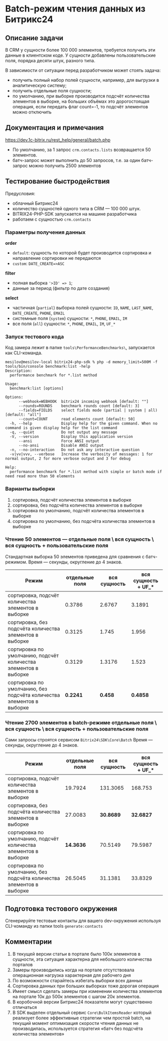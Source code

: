 # Batch-режим чтения данных из Битрикс24

## Описание задачи

В CRM у сущности более 100 000 элементов, требуется получить эти данные в клиентском коде. У сущности добавлены пользовательские поля,
порядка десяти штук, разного типа.

В зависимости от ситуации перед разработчиком может стоять задача:

- получить полный набор полей сущности, например, для выгрузки в аналитическую систему;
- получить отдельные поля сущности;
- по умолчанию, при выборке производится подсчёт количества элементов в выборке, на больших объёмах это дорогостоящая операция, если
  передать флаг count=-1, то подсчёт элементов можно отключить

## Документация и примечания

https://dev.1c-bitrix.ru/rest_help/general/batch.php

- По умолчанию, за 1 запрос `crm.contacts.lists` возвращается 50 элементов.
- батч-запрос может выполнить до 50 запросов, т.е. за один батч-запрос можно получить 2500 элементов

## Тестирование быстродействия

Предусловия:

- облачный Битрикс24
- количество сущностей одного типа в CRM — 100 000 штук.
- BITRIX24-PHP-SDK запускается на машине разработчика
- работаем с сущностью `crm.contacts`

### Параметры получения данных

**order**

- `default`: сущность по которой будет производится сортировка и направление сортировки не передаются
- `custom`: `DATE_CREATE=>ASC`

**filter**

- полная выборка `'>ID' => 1`;
- данные за период (фильтр по дате создания)

**select**

- частичная (`partial`) выборка полей сущности: `ID`, `NAME`, `LAST_NAME`, `DATE_CREATE`, `PHONE`, `EMAIL`
- системные поля (`system`) cущности: `*`, `PHONE`, `EMAIL`, `IM`
- все поля (`all`) сущности: `*`, `PHONE`, `EMAIL`, `IM`, `UF_*`

### Запуск тестового кода

Код замера лежит в папке `tools\PerformanceBenchmarks\`, запускается как CLI-команда.

```shell
mesilov@mesilov-local bitrix24-php-sdk % php -d memory_limit=500M -f tools/bin/console benchmark:list -help
Description:
  performance benchmark for *.list method

Usage:
  benchmark:list [options]

Options:
      --webhook=WEBHOOK  bitrix24 incoming webhook [default: ""]
      --rounds=ROUNDS    benchmark rounds count [default: 3]
      --fields=FIELDS    select fields mode (partial | system | all) [default: "all"]
      --count=COUNT      read elements count [default: 50]
  -h, --help             Display help for the given command. When no command is given display help for the list command
  -q, --quiet            Do not output any message
  -V, --version          Display this application version
      --ansi             Force ANSI output
      --no-ansi          Disable ANSI output
  -n, --no-interaction   Do not ask any interactive question
  -v|vv|vvv, --verbose   Increase the verbosity of messages: 1 for normal output, 2 for more verbose output and 3 for debug

Help:
  performance benchmark for *.list method with simple or batch mode if need read more than 50 elements
```

### Варианты выборки

1. сортировка, подсчёт количества элементов в выборке
2. сортировка, без подсчёта количества элементов в выборке
3. сортировка по умолчанию, подсчёт количества элементов в выборке
4. сортировка по умолчанию, без подсчёта количества элементов в выборке

### Чтение 50 элементов — отдельные поля \ вся сущность \ вся сущность + пользовательские поля

Стандартная выборка 50 элементов приведена для сравнения с батч-режимом. Время — секунды, округление до 4 знаков.

Режим |  отдельные поля |  вся сущность | вся сущность + UF_*
--- | --- | --- | --- 
сортировка, подсчёт количества элементов в выборке | 0.3786 | 2.6767 | 3.1891
сортировка, без подсчёта количества элементов в выборке | 0.3125 |  1.745  | 1.956
сортировка по умолчанию, подсчёт количества элементов в выборке | 0.3129 |  1.3176 |  1.523
сортировка по умолчанию, без подсчёта количества элементов в выборке | **0.2241** |  **0.458** | **0.4858**

### Чтение 2700 элементов в batch-режиме отдельные поля \ вся сущность \ вся сущность + пользовательские поля

Сами запросы строятся сервисом `Bitrix24\SDK\Core\Batch` Время — секунды, округление до 4 знаков.

Режим |  отдельные поля |  вся сущность | вся сущность + UF_*
--- | --- | --- | --- 
сортировка, подсчёт количества элементов в выборке | 19.7924 | 131.3065 | 168.753
сортировка, без подсчёта количества элементов в выборке | 27.0083 |  **30.8689**  |  **32.6827**
сортировка по умолчанию, подсчёт количества элементов в выборке | **14.3636** | 70.5149 |  79.5987
сортировка по умолчанию, без подсчёта количества элементов в выборке | 26.5045 | 31.1381 | 33.8329

## Подготовка тестового окружения

Сгенерируйте тестовые контакты для вашего dev-окружения используя CLI-команду из папки tools
`generate:contacts`

## Комментарии

1. В текущей версии статьи в портале было 100к элементов в сущности, эта ситуация характерна для небольшого количества порталов
2. Замеры производились когда на портале отсутствовала операционная нагрузка характерная для рабочего дня
3. По возможности старайтесь избегать выборки всех данных
4. Сортировка данных при больших выборках тоже дорогая операция
5. Имеет смысл сделать замеры при изменении количества элементов на портале 10к до 500к элементов с шагом 20к элементов.
6. В коробочной версии Битрикс24 показатели могут существенно отличаться
7. В SDK выделен отдельный сервис `Core\BulkItemsReader` который реализует более эффективные стратегии чем простой batch, на текущий момент
   оптимизация скорости чтения данных не производилась, используется стратегия «батч без подсчёта количества элементов» 
